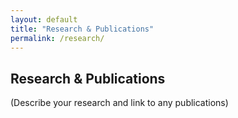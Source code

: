 ```yaml
---
layout: default
title: "Research & Publications"
permalink: /research/
---
```


## Research & Publications

(Describe your research and link to any publications)

